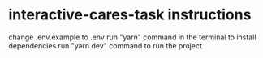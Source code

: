# interactive-cares-task instructions
  change .env.example to .env
  run "yarn" command in the terminal to install dependencies
  run "yarn dev" command to run the project

